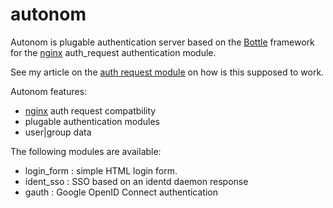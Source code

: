 # autonom

Autonom is plugable authentication server based on the [Bottle][bottlepy] framework
for the [nginx][nginx] auth_request authentication module.

See my article on the [auth request module][authrequest] on how is this supposed to work.

Autonom features:

- [nginx][nginx] auth request compatbility
- plugable authentication modules
- user|group data

The following modules are available:

- login_form : simple HTML login form.
- ident_sso : SSO based on an identd daemon response
- gauth : Google OpenID Connect authentication



[bottlepy]: http://bottlepy.org/
[nginx]: http://nginx.org/
[authrequest]: https://www.0ink.net/2019/05/10/nginx_mod_authrequest.html